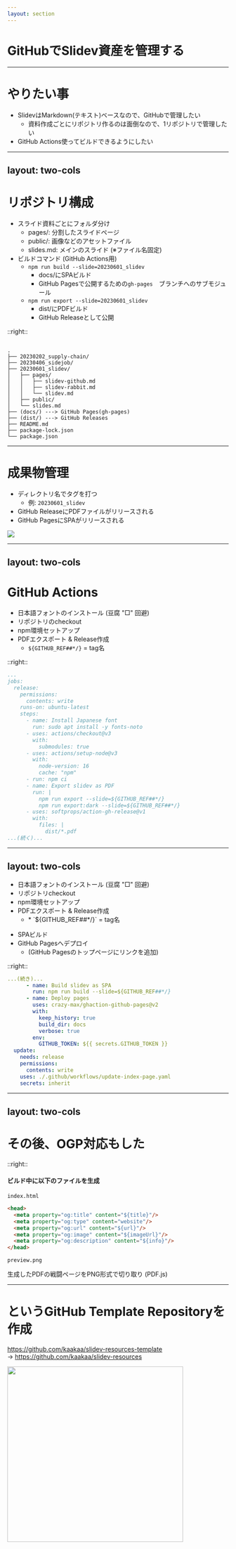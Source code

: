 ```yaml
---
layout: section
---
```


# GitHubでSlidev資産を管理する

---

# やりたい事

* SlidevはMarkdown(テキスト)ベースなので、GitHubで管理したい
  * 資料作成ごとにリポジトリ作るのは面倒なので、1リポジトリで管理したい
* GitHub Actions使ってビルドできるようにしたい

---
layout: two-cols
---

# リポジトリ構成

* スライド資料ごとにフォルダ分け
  * <span class="text-orange-500">pages/</span>: 分割したスライドページ
  * <span class="text-orange-500">public/</span>: 画像などのアセットファイル
  * <span class="text-orange-500">slides.md</span>: メインのスライド (※ファイル名固定)
* ビルドコマンド (GitHub Actions用)
  * `npm run build --slide=20230601_slidev`
    * <span class="text-blue-300">docs/</span>にSPAビルド
    * GitHub Pagesで公開するための`gh-pages`　ブランチへのサブモジュール
  * `npm run export --slide=20230601_slidev`
    * <span class="text-blue-300">dist/</span>にPDFビルド
    * GitHub Releaseとして公開

::right::

<pre><code>
.
├── 20230202_supply-chain/
├── 20230406_sidejob/
├── <span class="text-orange-500">20230601_slidev/</span>
│   ├── <span class="text-orange-500">pages/</span>
│   │   ├── slidev-github.md
│   │   ├── slidev-rabbit.md
│   │   └── slidev.md
│   ├── <span class="text-orange-500">public/</span>
│   └── <span class="text-orange-500">slides.md</span>
├── <span class="text-blue-300">(docs/) ---> GitHub Pages(gh-pages)</span>
├── <span class="text-blue-300">(dist/) ---> GitHub Releases</span>
├── README.md
├── package-lock.json
└── package.json
</code></pre>

---

# 成果物管理

* ディレクトリ名でタグを打つ
  * 例: `20230601_slidev`
* GitHub ReleaseにPDFファイルがリリースされる
* GitHub PagesにSPAがリリースされる

![](/20230601_slidev/structure.png)

---
layout: two-cols
---

# GitHub Actions

* 日本語フォントのインストール (豆腐 "□" 回避)
* リポジトリのcheckout
* npm環境セットアップ
* PDFエクスポート & Release作成
  * `${GITHUB_REF##*/}` = tag名

::right::

```yaml {all|8-9|10-12|13-17|18-25}
...
jobs:
  release:
    permissions:
      contents: write
    runs-on: ubuntu-latest
    steps:
      - name: Install Japanese font
        run: sudo apt install -y fonts-noto
      - uses: actions/checkout@v3
        with:
          submodules: true
      - uses: actions/setup-node@v3
        with:
          node-version: 16
          cache: "npm"
      - run: npm ci
      - name: Export slidev as PDF
        run: |
          npm run export --slide=${GITHUB_REF##*/}
          npm run export:dark --slide=${GITHUB_REF##*/}
      - uses: softprops/action-gh-release@v1
        with:
          files: |
            dist/*.pdf
...(続く)...
```

---
layout: two-cols
---

<div class="color-coolgray-600">
<ul>
  <li>日本語フォントのインストール (豆腐 "□" 回避)</li>
  <li>リポジトリcheckout</li>
  <li>npm環境セットアップ</li>
  <li>PDFエクスポート & Release作成</li>
  <li style="list-style-type:none;">
    <ul><li>* `${GITHUB_REF##*/}` = tag名</li></ul>
  </li>
</ul>
</div>

* SPAビルド
* GitHub Pagesへデプロイ
  * (GitHub Pagesのトップページにリンクを追加)

::right::

```yaml {2-3|4-11|12-17}
...(続き)...
      - name: Build slidev as SPA
        run: npm run build --slide=${GITHUB_REF##*/}
      - name: Deploy pages
        uses: crazy-max/ghaction-github-pages@v2
        with:
          keep_history: true
          build_dir: docs
          verbose: true
        env:
          GITHUB_TOKEN: ${{ secrets.GITHUB_TOKEN }}
  update:
    needs: release
    permissions:
      contents: write
    uses: ./.github/workflows/update-index-page.yaml
    secrets: inherit
```

---
layout: two-cols
---

# その後、OGP対応もした

<div class="mr-5">
<Tweet id="1662822438600871936" />
</div>

::right::

<div class="mt-15"/>

#### ビルド中に以下のファイルを生成

`index.html`
```html
<head>
  <meta property="og:title" content="${title}"/>
  <meta property="og:type" content="website"/>
  <meta property="og:url" content="${url}"/>
  <meta property="og:image" content="${imageUrl}"/>
  <meta property="og:description" content="${info}"/>
</head>
```

`preview.png`

生成したPDFの戦闘ページをPNG形式で切り取り (PDF.js)

---

# というGitHub Template Repositoryを作成

https://github.com/kaakaa/slidev-resources-template  
-> https://github.com/kaakaa/slidev-resources

<img src="/20230601_slidev/slidev-resources-template.png" style="height:400px;"/>